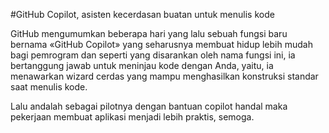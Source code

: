 #GitHub Copilot, asisten kecerdasan buatan untuk menulis kode

GitHub mengumumkan beberapa hari yang lalu sebuah fungsi baru bernama «GitHub Copilot» yang seharusnya membuat hidup lebih mudah bagi pemrogram dan seperti yang disarankan oleh 
nama fungsi ini, ia bertanggung jawab untuk meninjau kode dengan Anda, yaitu, ia menawarkan wizard cerdas yang mampu menghasilkan konstruksi standar saat menulis kode.

Lalu andalah sebagai pilotnya dengan bantuan copilot handal maka pekerjaan membuat aplikasi menjadi lebih praktis, semoga.
